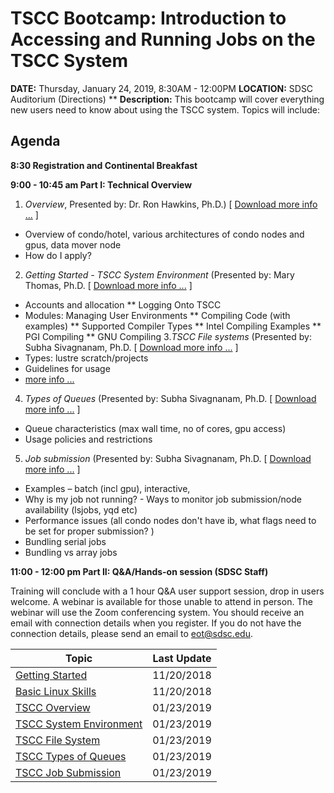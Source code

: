# TSCC Bootcamp: Introduction to Accessing and Running Jobs on the TSCC System
**DATE:**        Thursday, January 24, 2019, 8:30AM - 12:00PM
**LOCATION:**    SDSC Auditorium (Directions)
**
**Description:** This bootcamp will cover everything new users need to know about using the TSCC system. Topics will include:

## Agenda
**8:30  Registration and Continental Breakfast**

**9:00 - 10:45 am   Part I: Technical Overview**

1. _Overview_,  Presented by: Dr. Ron Hawkins, Ph.D.) [ [ Download more info ...](tscc_overview) ]
* Overview of condo/hotel, various architectures of condo nodes and gpus, data mover node
* How do I apply?
2. _Getting Started - TSCC System Environment_ (Presented by: Mary Thomas, Ph.D.  [ [ Download more info ...](tscc_getting_started) ]
* Accounts and allocation 
** Logging Onto TSCC
* Modules: Managing User Environments
** Compiling Code (with examples)
** Supported Compiler Types
** Intel Compiling Examples
** PGI Compiling
** GNU Compiling
3._TSCC File systems_ (Presented by: Subha Sivagnanam, Ph.D. [ [ Download more info ...](tscc_file_systems) ]
* Types: lustre scratch/projects
* Guidelines for usage 
* [more info ...](tscc_file_systems)
4. _Types of Queues_  (Presented by: Subha Sivagnanam, Ph.D. [ [ Download more info ...](tscc_queue_types) ]
* Queue characteristics (max wall time, no of cores, gpu access)
* Usage policies and restrictions
5. _Job submission_ (Presented by: Subha Sivagnanam, Ph.D. [ [ Download more info ...](tscc_job_submission) ]
* Examples – batch (incl gpu), interactive,
* Why is my job not running? - Ways to monitor job submission/node availability (lsjobs, yqd etc)
* Performance issues (all condo nodes don't have ib, what flags need to be set for proper submission? )
* Bundling serial jobs
* Bundling vs array jobs

**11:00 - 12:00 pm     Part II: Q&A/Hands-on session (SDSC Staff)**


Training will conclude with a 1 hour Q&A user support session, drop in users welcome. A webinar is available for those unable to attend in person. The webinar will use the Zoom conferencing system. You should receive an email with connection details when you register. If you do not have the connection details, please send an email to eot@sdsc.edu.

| Topic|Last Update|
|---|---|
| [Getting Started](getting_started) | 11/20/2018 |
| [Basic Linux Skills](basic_linux_skills) | 11/20/2018 |
| [TSCC Overview](tscc_overview) | 01/23/2019 |
| [TSCC System Environment](tscc_environment) | 01/23/2019 |
| [TSCC File System](tscc_file_system) | 01/23/2019 |
| [TSCC Types of Queues](tscc_queue_types) | 01/23/2019 |
| [TSCC Job Submission](tscc_job_submission) | 01/23/2019 |
